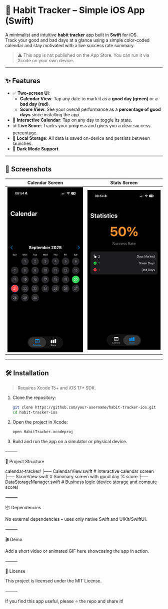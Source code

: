 # 📅 Habit Tracker – Simple iOS App (Swift)

A minimalist and intuitive **habit tracker** app built in **Swift** for iOS.  
Track your good and bad days at a glance using a simple color-coded calendar and stay motivated with a live success rate summary.

> ⚠️ This app is not published on the App Store. You can run it via Xcode on your own device.

---

## ✨ Features

- ✅ **Two-screen UI**:
  - **Calendar View**: Tap any date to mark it as a **good day (green)** or a **bad day (red)**.
  - **Score View**: See your overall performance as a **percentage of good days** since installing the app.
- 📅 **Interactive Calendar**: Tap on any day to toggle its state.
- 📊 **Live Score**: Tracks your progress and gives you a clear success percentage.
- 💾 **Local Storage**: All data is saved on-device and persists between launches.
- 🌙 **Dark Mode Support**

---

## 📸 Screenshots

| Calendar Screen | Stats Screen |
|-----------------|--------------|
| ![CalendarScreen](/screens/calendar.png?raw=true "Calendar Screen") | ![ScoreScreen](/screens/score.png?raw=true "Score Screen") |

---

## 🛠️ Installation

> Requires Xcode 15+ and iOS 17+ SDK.

1. Clone the repository:
   ```bash
   git clone https://github.com/your-username/habit-tracker-ios.git
   cd habit-tracker-ios

2.	Open the project in Xcode:

    ```bash
    open HabitTracker.xcodeproj
    ```

3.	Build and run the app on a simulator or physical device.

⸻

📂 Project Structure

calendar-tracker/
├── CalendarView.swift        # Interactive calendar screen
├── ScoreView.swift           # Summary screen with good day % score
├── DataStorageManager.swift  # Business logic (device storage and compute score)

⸻

📦 Dependencies

No external dependencies – uses only native Swift and UIKit/SwiftUI.

⸻

🎬 Demo

Add a short video or animated GIF here showcasing the app in action.

⸻

📄 License

This project is licensed under the MIT License.

⸻

If you find this app useful, please ⭐ the repo and share it!
